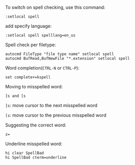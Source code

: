 To switch on spell checking, use this command:

    :setlocal spell

add specify language:

    :setlocal spell spelllang=en_us

Spell check per filetype:

    autocmd FileType "file type name" setlocal spell
    autocmd BufRead,BufNewFile "*.extension" setlocal spell

Word completion(`CTRL-N` or `CTRL-P`):

    set complete+=kspell

Moving to misspelled word:

    ]s and [s

`]s`: move cursor to the next misspelled word

`[s`: move cursor to the previous misspelled word

Suggesting the correct word:

    z=

Underline misspelled word:

    hi clear SpellBad
    hi SpellBad cterm=underline

